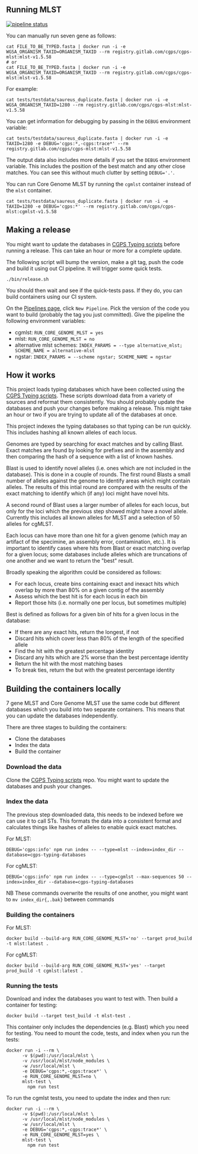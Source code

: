 ## Running MLST

[![pipeline status](https://gitlab.com/cgps/cgps-mlst/badges/master/pipeline.svg)](https://gitlab.com/cgps/cgps-mlst/commits/master)

You can manually run seven gene as follows:

```
cat FILE_TO_BE_TYPED.fasta | docker run -i -e WGSA_ORGANISM_TAXID=ORGANISM_TAXID --rm registry.gitlab.com/cgps/cgps-mlst:mlst-v1.5.58
# or
cat FILE_TO_BE_TYPED.fasta | docker run -i -e WGSA_ORGANISM_TAXID=ORGANISM_TAXID --rm registry.gitlab.com/cgps/cgps-mlst:mlst-v1.5.58
```

For example:

```
cat tests/testdata/saureus_duplicate.fasta | docker run -i -e WGSA_ORGANISM_TAXID=1280 --rm registry.gitlab.com/cgps/cgps-mlst:mlst-v1.5.58
```

You can get information for debugging by passing in the `DEBUG` environment variable:

```
cat tests/testdata/saureus_duplicate.fasta | docker run -i -e TAXID=1280 -e DEBUG='cgps:*,-cgps:trace*' --rm registry.gitlab.com/cgps/cgps-mlst:mlst-v1.5.58
```

The output data also includes more details if you set the `DEBUG` environment variable.  This includes
the position of the best match and any other close matches.  You can see this without much clutter
by setting `DEBUG='.'`.

You can run Core Genome MLST by running the `cgmlst` container instead of the `mlst` container.

```
cat tests/testdata/saureus_duplicate.fasta | docker run -i -e TAXID=1280 -e DEBUG='cgps:*' --rm registry.gitlab.com/cgps/cgps-mlst:cgmlst-v1.5.58
```

## Making a release

You might want to update the databases in [CGPS Typing scripts](https://gitlab.com/cgps/cgps-typing-databases/) before running a release.
This can take an hour or more for a complete update.

The following script will bump the version, make a git tag, push the code and build it using out CI
pipeline.  It will trigger some quick tests.

```
./bin/release.sh
```

You should then wait and see if the quick-tests pass.  If they do, you can build containers
using our CI system.

On the [Pipelines page](https://gitlab.com/cgps/cgps-mlst/pipelines), click `New Pipeline`.
Pick the version of the code you want to build (probably the tag you just committed).
Give the pipeline the following environment variables:

* cgmlst: `RUN_CORE_GENOME_MLST = yes`
* mlst: `RUN_CORE_GENOME_MLST = no`
* alternative mlst schemes: `INDEX_PARAMS = --type alternative_mlst; SCHEME_NAME = alternative-mlst`
* ngstar: `INDEX_PARAMS = --scheme ngstar; SCHEME_NAME = ngstar`

## How it works

This project loads typing databases which have been collected using the [CGPS Typing scripts](https://gitlab.com/cgps/cgps-typing-databases/).  These
scripts download data from a variety of sources and reformat them consistently.  You should probably update the databases and push your changes
before making a release.  This might take an hour or two if you are trying to update all of the databases at once.

This project indexes the typing databases so that typing can be run quickly.  This includes hashing all known alleles of each locus.

Genomes are typed by searching for exact matches and by calling Blast.  Exact matches are found by looking for prefixes and in the assembly and
then comparing the hash of a sequence with a list of known hashes.

Blast is used to identify novel alleles (i.e. ones which are not included in the database).  This is done in a couple of rounds.  The first round Blasts
a small number of alleles against the genome to identify areas which might contain alleles.  The results of this intial round are compared with the
results of the exact matching to identify which (if any) loci might have novel hits.

A second round of Blast uses a larger number of alleles for each locus, but only for the loci which the previous step showed might have a novel allele.
Currently this includes all known alleles for MLST and a selection of 50 alleles for cgMLST.

Each locus can have more than one hit for a given genome (which may an artifact of the specimine, an assembly error, contamination, etc.).  It is important
to identify cases where hits from Blast or exact matching overlap for a given locus; some databases include alleles which are truncations of one another and
we want to return the "best" result.

Broadly speaking the algorithm could be considered as follows:
* For each locus, create bins containing exact and inexact hits which overlap by more than 80% on a given contig of the assembly
* Assess which the best hit is for each locus in each bin
* Report those hits (i.e. normally one per locus, but sometimes multiple)

Best is defined as follows for a given bin of hits for a given locus in the database:
* If there are any exact hits, return the longest, if not
* Discard hits which cover less than 80% of the length of the specified allele
* Find the hit with the greatest percentage identity
* Discard any hits which are 2% worse than the best percentage identity
* Return the hit with the most matching bases
* To break ties, return the but with the greatest percentage identity

## Building the containers locally

7 gene MLST and Core Genome MLST use the same code but different databases
which you build into two separate containers.  This means that you can
update the databases independently.

There are three stages to building the containers:

* Clone the databases
* Index the data
* Build the container

### Download the data

Clone the [CGPS Typing scripts](https://gitlab.com/cgps/cgps-typing-databases/) repo.  You might want to update the databases and push your changes.

### Index the data

The previous step downloaded data, this needs to be indexed before we can
use it to call STs.  This formats the data into a consistent format and
calculates things like hashes of alleles to enable quick exact matches.

For MLST:

```
DEBUG='cgps:info' npm run index -- --type=mlst --index=index_dir --database=cgps-typing-databases
```

For cgMLST:

```
DEBUG='cgps:info' npm run index -- --type=cgmlst --max-sequences 50 --index=index_dir --database=cgps-typing-databases
```

NB These commands overwrite the results of one another, you might want to `mv index_dir{,.bak}` between commands

### Building the containers

For MLST:

```
docker build --build-arg RUN_CORE_GENOME_MLST='no' --target prod_build -t mlst:latest .
```

For cgMLST:

```
docker build --build-arg RUN_CORE_GENOME_MLST='yes' --target prod_build -t cgmlst:latest .
```

### Running the tests

Download and index the databases you want to test with.  Then build a container
for testing:

```
docker build --target test_build -t mlst-test .
```

This container only includes the dependencies (e.g. Blast) which you need for testing.  You need to mount the code, tests, and index when you run the tests:

```
docker run -i --rm \
      -v $(pwd):/usr/local/mlst \
      -v /usr/local/mlst/node_modules \
      -w /usr/local/mlst \
      -e DEBUG='cgps:*,-cgps:trace*' \
      -e RUN_CORE_GENOME_MLST=no \
      mlst-test \
        npm run test
```

To run the cgmlst tests, you need to update the index and then run:
```
docker run -i --rm \
      -v $(pwd):/usr/local/mlst \
      -v /usr/local/mlst/node_modules \
      -w /usr/local/mlst \
      -e DEBUG='cgps:*,-cgps:trace*' \
      -e RUN_CORE_GENOME_MLST=yes \
      mlst-test \
        npm run test
```
